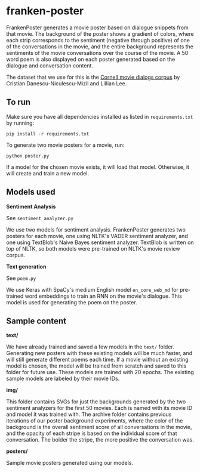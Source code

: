 # franken-poster
FrankenPoster generates a movie poster based on dialogue snippets from that movie. The background of the poster shows a gradient of colors, where each strip corresponds to the sentiment (negative through positive) of one of the conversations in the movie, and the entire background represents the sentiments of the movie conversations over the course of the movie. A 50 word poem is also displayed on each poster generated based on the dialogue and conversation content.

The dataset that we use for this is the [Cornell movie dialogs corpus](https://www.cs.cornell.edu/~cristian/Cornell_Movie-Dialogs_Corpus.html) by Cristian Danescu-Niculescu-Mizil and Lillian Lee.

## To run

Make sure you have all dependencies installed as listed in `requirements.txt` by running:

`pip install -r requirements.txt`

To generate two movie posters for a movie, run:

`python poster.py`

If a model for the chosen movie exists, it will load that model. Otherwise, it will create and train a new model.

## Models used

**Sentiment Analysis**

See `sentiment_analyzer.py`

We use two models for sentiment analysis. FrankenPoster generates two posters for each movie, one using NLTK's VADER sentiment analyzer, and one using TextBlob's Naive Bayes sentiment analyzer. TextBlob is written on top of NLTK, so both models were pre-trained on NLTK's movie review corpus.

**Text generation**

See `poem.py`

We use Keras with SpaCy's medium English model `en_core_web_md` for pre-trained word embeddings to train an RNN on the movie's dialogue. This model is used for generating the poem on the poster.

## Sample content

**text/**

We have already trained and saved a few models in the `text/` folder. Generating new posters with these existing models will be much faster, and will still generate different poems each time. If a movie without an existing model is chosen, the model will be trained from scratch and saved to this folder for future use. These models are trained with 20 epochs. The existing sample models are labeled by their movie IDs.

**img/**

This folder contains SVGs for just the backgrounds generated by the two sentiment analyzers for the first 50 movies. Each is named with its movie ID and model it was trained with. The archive folder contains previous iterations of our poster background experiments, where the color of the background is the overall sentiment score of all conversations in the movie, and the opacity of each stripe is based on the individual score of that conversation. The bolder the stripe, the more positive the conversation was.

**posters/**

Sample movie posters generated using our models.
